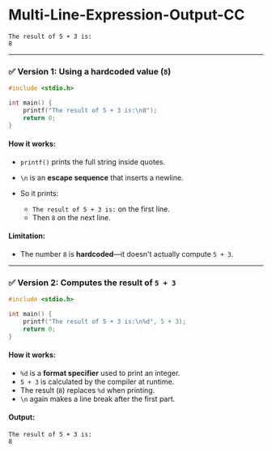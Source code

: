 ﻿# Multi-Line-Expression-Output-CC


```
The result of 5 + 3 is:
8
```

---

### ✅ Version 1: Using a hardcoded value (`8`)

```c
#include <stdio.h>

int main() {
    printf("The result of 5 + 3 is:\n8");
    return 0;
}
```

#### How it works:

* `printf()` prints the full string inside quotes.
* `\n` is an **escape sequence** that inserts a newline.
* So it prints:

  * `The result of 5 + 3 is:` on the first line.
  * Then `8` on the next line.

#### Limitation:

* The number `8` is **hardcoded**—it doesn't actually compute `5 + 3`.

---

### ✅ Version 2: Computes the result of `5 + 3`

```c
#include <stdio.h>

int main() {
    printf("The result of 5 + 3 is:\n%d", 5 + 3);
    return 0;
}
```

#### How it works:

* `%d` is a **format specifier** used to print an integer.
* `5 + 3` is calculated by the compiler at runtime.
* The result (`8`) replaces `%d` when printing.
* `\n` again makes a line break after the first part.

#### Output:

```
The result of 5 + 3 is:
8
```


